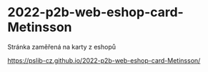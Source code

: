 # 2022-p2b-web-eshop-card-Metinsson

Stránka zaměřená na karty z eshopů

https://pslib-cz.github.io/2022-p2b-web-eshop-card-Metinsson/
